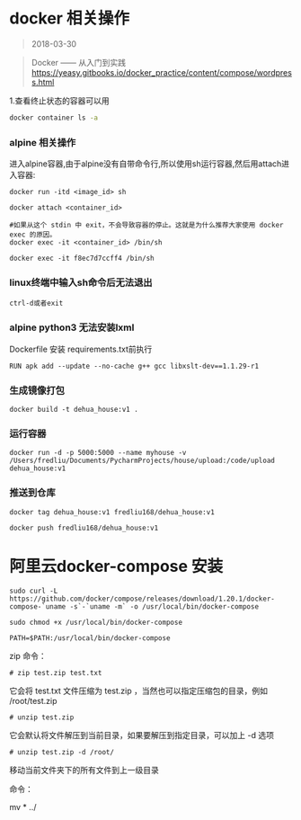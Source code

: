# docker 相关操作
> 2018-03-30

>Docker —— 从入门到实践 https://yeasy.gitbooks.io/docker_practice/content/compose/wordpress.html


1.查看终止状态的容器可以用 

```cmd 
docker container ls -a 

```


### alpine 相关操作

进入alpine容器,由于alpine没有自带命令行,所以使用sh运行容器,然后用attach进入容器:

```
docker run -itd <image_id> sh

docker attach <container_id>

#如果从这个 stdin 中 exit，不会导致容器的停止。这就是为什么推荐大家使用 docker exec 的原因。
docker exec -it <container_id> /bin/sh

docker exec -it f8ec7d7ccff4 /bin/sh
```

###  linux终端中输入sh命令后无法退出

```
ctrl-d或者exit

```

### alpine python3 无法安装lxml

Dockerfile 安装 requirements.txt前执行
```
RUN apk add --update --no-cache g++ gcc libxslt-dev==1.1.29-r1
```

### 生成镜像打包
```
docker build -t dehua_house:v1 .
```

### 运行容器

```
docker run -d -p 5000:5000 --name myhouse -v /Users/fredliu/Documents/PycharmProjects/house/upload:/code/upload dehua_house:v1
```

### 推送到仓库

```cython
docker tag dehua_house:v1 fredliu168/dehua_house:v1

docker push fredliu168/dehua_house:v1
```


# 阿里云docker-compose 安装

```
sudo curl -L https://github.com/docker/compose/releases/download/1.20.1/docker-compose-`uname -s`-`uname -m` -o /usr/local/bin/docker-compose

sudo chmod +x /usr/local/bin/docker-compose

PATH=$PATH:/usr/local/bin/docker-compose

```




zip 命令： 
```
# zip test.zip test.txt 
```

它会将 test.txt 文件压缩为 test.zip ，当然也可以指定压缩包的目录，例如 /root/test.zip 
```
# unzip test.zip 
```

它会默认将文件解压到当前目录，如果要解压到指定目录，可以加上 -d 选项 
```
# unzip test.zip -d /root/ 
```

移动当前文件夹下的所有文件到上一级目录

命令：

mv * ../
